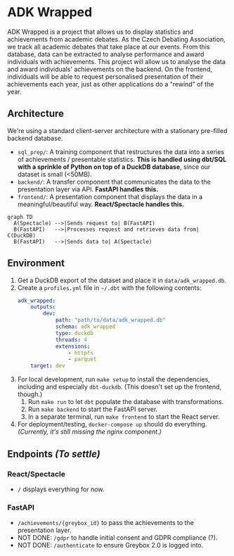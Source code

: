 # ADK Wrapped

ADK Wrapped is a project that allows us to display statistics and achievements from academic debates.
As the Czech Debating Association, we track all academic debates that take place at our events. From this database, data can be extracted to analyse performance and award individuals with achievements.
This project will allow us to analyse the data and award individuals' achievements on the backend. On the frontend, individuals will be able to request personalised presentation of their achievements each year, just as other applications do a "rewind" of the year.

## Architecture

We're using a standard client-server architecture with a stationary pre-filled backend database.

- `sql_prep/`: A training component that restructures the data into a series of achievements / presentable statistics. **This is handled using dbt/SQL with a sprinkle of Python on top of a DuckDB database**, since our dataset is small (&lt;50MB).
- `backend/`: A transfer component that communicates the data to the presentation layer via API. **FastAPI handles this.**
- `frontend/`: A presentation component that displays the data in a meaningful/beautiful way. **React/Spectacle handles this.**

```mermaid
graph TD
  A(Spectacle) -->|Sends request to| B(FastAPI)
  B(FastAPI)   -->|Processes request and retrieves data from| C(DuckDB)
  B(FastAPI)   -->|Sends data to| A(Spectacle)
```

## Environment

1. Get a DuckDB export of the dataset and place it in `data/adk_wrapped.db`.
2. Create a `profiles.yml` file in `~/.dbt` with the following contents:
    ```yaml
    adk_wrapped:
        outputs:
            dev:
                path: "path/to/data/adk_wrapped.db"
                schema: adk_wrapped
                type: duckdb
                threads: 4
                extensions:
                    - httpfs
                    - parquet
        target: dev
    ```
2. For local development, run `make setup` to install the dependencies, including and especially `dbt-duckdb`. (This doesn't set up the frontend, though.)
    1. Run `make run` to let `dbt` populate the database with transformations.
    2. Run `make backend` to start the FastAPI server.
    3. In a separate terminal, run `make frontend` to start the React server.
3. For deployment/testing, `docker-compose up` should do everything. _(Currently, it's still missing the nginx component.)_

## Endpoints _(To settle)_

### React/Spectacle

- `/` displays everything for now.

### FastAPI

- `/achievements/{greybox_id}` to pass the achievements to the presentation layer.
- NOT DONE: `/gdpr` to handle initial consent and GDPR compliance (?).
- NOT DONE: `/authenticate` to ensure Greybox 2.0 is logged into.

